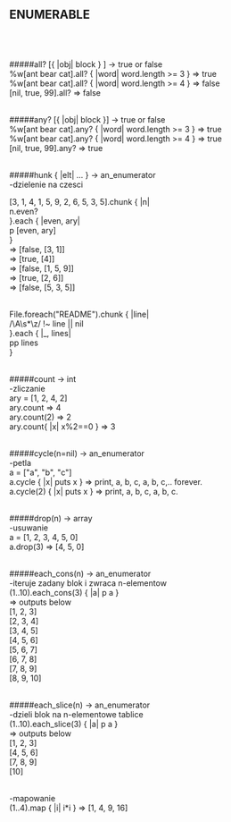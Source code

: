 ## ENUMERABLE<br/><br/><br/>

#####all? [{ |obj| block } ] → true or false<br/>
%w[ant bear cat].all? { |word| word.length >= 3 } => true<br/>
%w[ant bear cat].all? { |word| word.length >= 4 } => false<br/>
[nil, true, 99].all?                              => false<br/><br/>

#####any? [{ |obj| block }] → true or false<br/>
%w[ant bear cat].any? { |word| word.length >= 3 } => true<br/>
%w[ant bear cat].any? { |word| word.length >= 4 } => true<br/>
[nil, true, 99].any?                              => true<br/><br/>

#####hunk { |elt| ... } → an_enumerator <br/>
-dzielenie na czesci<br/>

[3, 1, 4, 1, 5, 9, 2, 6, 5, 3, 5].chunk { |n|<br/>
  n.even?<br/>
}.each { |even, ary|<br/>
  p [even, ary]<br/>
}<br/>
=>   [false, [3, 1]]<br/>
=>   [true, [4]]<br/>
=>   [false, [1, 5, 9]]<br/>
=>   [true, [2, 6]]<br/>
=>   [false, [5, 3, 5]]<br/><br/>

File.foreach("README").chunk { |line|<br/>
  /\A\s*\z/ !~ line || nil<br/>
}.each { |_, lines|<br/>
  pp lines<br/>
}<br/><br/>

#####count → int<br/>
-zliczanie<br/>
ary = [1, 2, 4, 2]<br/>
ary.count               => 4<br/>
ary.count(2)            => 2<br/>
ary.count{ |x| x%2==0 } => 3<br/><br/>

#####cycle(n=nil) → an_enumerator<br/>
-petla<br/>
a = ["a", "b", "c"]<br/>
a.cycle { |x| puts x } =>   print, a, b, c, a, b, c,.. forever.<br/>
a.cycle(2) { |x| puts x } =>   print, a, b, c, a, b, c.<br/><br/>

#####drop(n) → array<br/>
-usuwanie<br/>
a = [1, 2, 3, 4, 5, 0]<br/>
a.drop(3)             => [4, 5, 0]<br/><br/>

#####each_cons(n) → an_enumerator<br/>
-iteruje zadany blok i zwraca n-elementow<br/>
(1..10).each_cons(3) { |a| p a }<br/>
=> outputs below<br/>
[1, 2, 3]<br/>
[2, 3, 4]<br/>
[3, 4, 5]<br/>
[4, 5, 6]<br/>
[5, 6, 7]<br/>
[6, 7, 8]<br/>
[7, 8, 9]<br/>
[8, 9, 10]<br/><br/>

#####each_slice(n) → an_enumerator<br/>
-dzieli blok na n-elementowe tablice<br/>
(1..10).each_slice(3) { |a| p a }<br/>
=> outputs below<br/>
[1, 2, 3]<br/>
[4, 5, 6]<br/>
[7, 8, 9]<br/>
[10]<br/><br/>

-mapowanie<br/>
(1..4).map { |i| i*i }    => [1, 4, 9, 16]<br/><br/>


